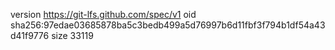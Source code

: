version https://git-lfs.github.com/spec/v1
oid sha256:97edae03685878ba5c3bedb499a5d76997b6d11fbf3f794b1df54a43d41f9776
size 33119
